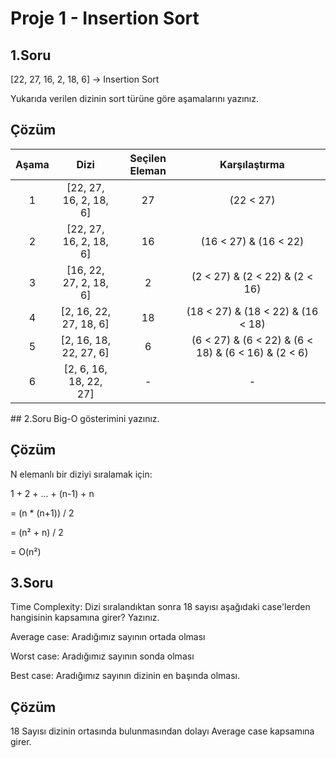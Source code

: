 # Proje 1 - Insertion Sort

## 1.Soru
[22, 27, 16, 2, 18, 6] -> Insertion Sort

Yukarıda verilen dizinin sort türüne göre aşamalarını yazınız.

## Çözüm

<p align="center">

| Aşama | Dizi | Seçilen Eleman | Karşılaştırma |
| :----: | :----: | :----: | :----: |
| 1 | [22, 27, 16, 2, 18, 6] | 27 | (22 < 27) |
| 2 | [22, 27, 16, 2, 18, 6] | 16 | (16 < 27) & (16 < 22) |
| 3 | [16, 22, 27, 2, 18, 6] | 2 | (2 < 27) & (2 < 22) & (2 < 16) |
| 4 | [2, 16, 22, 27, 18, 6] | 18 | (18 < 27) & (18 < 22) & (16 < 18) |
| 5 | [2, 16, 18, 22, 27, 6] | 6 | (6 < 27) & (6 < 22) & (6 < 18) & (6 < 16) & (2 < 6) |
| 6 | [2, 6, 16, 18, 22, 27] | - | - |
</p>
## 2.Soru
Big-O gösterimini yazınız.

## Çözüm
N elemanlı bir diziyi sıralamak için:

1 + 2 + ... + (n-1) + n

= (n * (n+1)) / 2

= (n² + n) / 2

= O(n²)

## 3.Soru
Time Complexity: Dizi sıralandıktan sonra 18 sayısı aşağıdaki case'lerden hangisinin kapsamına girer? Yazınız.

Average case: Aradığımız sayının ortada olması

Worst case: Aradığımız sayının sonda olması

Best case: Aradığımız sayının dizinin en başında olması.

## Çözüm
18 Sayısı dizinin ortasında bulunmasından dolayı Average case kapsamına girer.
